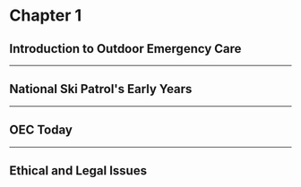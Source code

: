 # Chapter 1
## Introduction to Outdoor Emergency Care

---

## National Ski Patrol's Early Years

---

## OEC Today

---

## Ethical and Legal Issues
